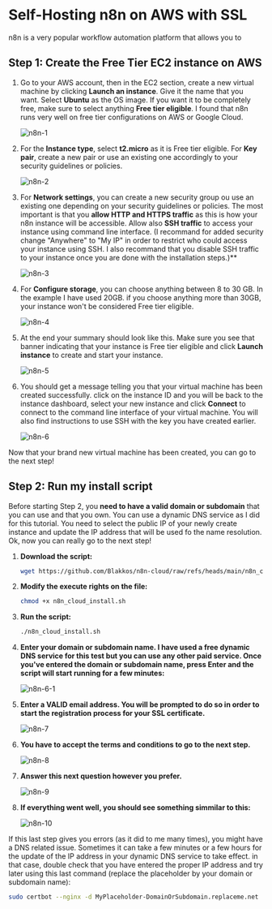# Self-Hosting n8n on AWS with SSL 

n8n is a very popular workflow automation platform that allows you to 


## Step 1: Create the Free Tier EC2 instance on AWS

1. Go to your AWS account, then in the EC2 section, create a new virtual machine by clicking **Launch an instance**. Give it the name that you want. Select **Ubuntu** as the OS image. If you want it to be completely free, make sure to select anything **Free tier eligible**. I found that n8n runs very well on free tier configurations on AWS or Google Cloud.

   ![n8n-1](https://github.com/user-attachments/assets/ed753513-db72-4f61-abc0-2a4d76db7c8c)

2. For the **Instance type**, select **t2.micro** as it is Free tier eligible. For **Key pair**, create a new pair or use an existing one accordingly to your security guidelines or policies.

   ![n8n-2](https://github.com/user-attachments/assets/06600e61-c82b-4f60-aeee-c9c906053b50)

3. For **Network settings**, you can create a new security group ou use an existing one depending on your security guidelines or policies. The most important is that you **allow HTTP and HTTPS traffic** as this is how your n8n instance will be accessible. Allow also **SSH traffic** to access your instance using command line interface. (I recommand for added security change "Anywhere" to "My IP" in order to restrict who could access your instance using SSH. I also recommand that you disable SSH traffic to your instance once you are done with the installation steps.)**

   ![n8n-3](https://github.com/user-attachments/assets/87566f4c-ed36-4f14-bfc4-6aa0a65704ae)


4. For **Configure storage**, you can choose anything between 8 to 30 GB. In the example I have used 20GB. if you choose anything more than 30GB, your instance won't be considered Free tier eligible.

   ![n8n-4](https://github.com/user-attachments/assets/610f23c6-2364-42eb-bb77-a7faedd52a1d)

5. At the end your summary should look like this. Make sure you see that banner indicating that your instance is Free tier eligible and click **Launch instance** to create and start your instance.
   
   ![n8n-5](https://github.com/user-attachments/assets/29f9590d-31e0-4689-a893-a81ea1344732)

6. You should get a message telling you that your virtual machine has been created successfully. click on the instance ID and you will be back to the instance dashboard, select your new instance and click **Connect** to connect to the command line interface of your virtual machine. You will also find instructions to use SSH with the key you have created earlier.

     ![n8n-6](https://github.com/user-attachments/assets/698baf4e-3386-4213-9985-acbdbb572c9b)

Now that your brand new virtual machine has been created, you can go to the next step!

## Step 2: Run my install script
Before starting Step 2, you **need to have a valid domain or subdomain** that you can use and that you own. You can use a dynamic DNS service as I did for this tutorial. You need to select the public IP of your newly create instance and update the IP address that will be used fo the name resolution. Ok, now you can really go to the next step!

1. **Download the script:**
   ```bash
   wget https://github.com/Blakkos/n8n-cloud/raw/refs/heads/main/n8n_cloud_install.sh


2. **Modify the execute rights on the file:**
   ```bash
   chmod +x n8n_cloud_install.sh


3. **Run the script:**
   ```bash
   ./n8n_cloud_install.sh


4. **Enter your domain or subdomain name. I have used a free dynamic DNS service for this test but you can use any other paid service. Once you've entered the domain or subdomain name, press Enter and the script will start running for a few minutes:**

   ![n8n-6-1](https://github.com/user-attachments/assets/f0a40a6a-76b9-43fa-a4a0-c0714ead2107)


5. **Enter a VALID email address. You will be prompted to do so in order to start the registration process for your SSL certificate.**

   ![n8n-7](https://github.com/user-attachments/assets/83b8cc10-a394-4188-baf7-6107bbe60863)


6. **You have to accept the terms and conditions to go to the next step.**

   ![n8n-8](https://github.com/user-attachments/assets/b8e33549-70e0-4db0-824e-8565338fc864)


7. **Answer this next question however you prefer.**
   
   ![n8n-9](https://github.com/user-attachments/assets/24b0f04b-b62a-4a65-bf50-72243ab1f900)


9. **If everything went well, you should see something simmilar to this:**

   ![n8n-10](https://github.com/user-attachments/assets/a16babfd-a65f-4a13-8754-d02952be324a)

If this last step gives you errors (as it did to me many times), you might have a DNS related issue. Sometimes it can take a few minutes or a few hours for the update of the IP address in your dynamic DNS service to take effect.
in that case, double check that you have entered the proper IP address and try later using this last command (replace the placeholder by your domain or subdomain name):
   ```bash
   sudo certbot --nginx -d MyPlaceholder-DomainOrSubdomain.replaceme.net
